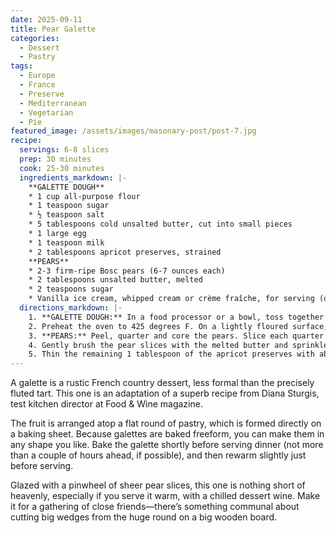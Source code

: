 ```yaml
---
date: 2025-09-11
title: Pear Galette
categories:
  - Dessert
  - Pastry
tags:
  - Europe
  - France
  - Preserve
  - Mediterranean
  - Vegetarian
  - Pie
featured_image: /assets/images/masonary-post/post-7.jpg
recipe:
  servings: 6-8 slices
  prep: 30 minutes
  cook: 25-30 minutes
  ingredients_markdown: |-
    **GALETTE DOUGH**
    * 1 cup all-purpose flour
    * 1 teaspoon sugar
    * ½ teaspoon salt
    * 5 tablespoons cold unsalted butter, cut into small pieces
    * 1 large egg
    * 1 teaspoon milk
    * 2 tablespoons apricot preserves, strained
    **PEARS**
    * 2-3 firm-ripe Bosc pears (6-7 ounces each)
    * 2 tablespoons unsalted butter, melted
    * 2 teaspoons sugar
    * Vanilla ice cream, whipped cream or crème fraîche, for serving (optional)
  directions_markdown: |-
    1. **GALETTE DOUGH:** In a food processor or a bowl, toss together the flour, sugar and salt. Pulse or cut in the butter until the mixture is crumbly. Beat the egg with the milk in a measuring cup. Sprinkle 2 tablespoons of the egg mixture over the flour mixture and pulse or stir it in with a fork (reserve the remainder). Gather the dough into a smooth mass, pat into a 5-inch disk, and refrigerate for about 30 minutes.
    2. Preheat the oven to 425 degrees F. On a lightly floured surface, roll out the dough into a 9½-inch circle. Transfer the dough to a lightly buttered baking sheet. Fold in about ¼ inch of the dough all around, forming a neat rim. With the back of a knife, score decorative diagonal indentations around the rim. Brush the rim with a little of the reserved beaten egg. Brush 1 tablespoon of the apricot preserves over the bottom of the tart shell. Refrigerate while you prepare the pears.
    3. **PEARS:** Peel, quarter and core the pears. Slice each quarter lengthwise into 5 thin wedges. Arrange all but about 6 of the pear slices on the dough in a spoke pattern, overlapping them slightly. Trim the remaining slices and arrange them in the center of the tart.
    4. Gently brush the pear slices with the melted butter and sprinkle with the sugar. Bake until the dough is crisp and golden and the pears are tender, 25 to 30 minutes.
    5. Thin the remaining 1 tablespoon of the apricot preserves with about ½ teaspoon hot water and brush over the pear slices. Serve the galette warm, cutting it into large wedges and topping with a little ice cream, whipped cream or crème fraîche, if you like.
---
```

A galette is a rustic French country dessert, less formal than the precisely fluted tart. This one is an adaptation of a superb recipe from Diana Sturgis, test kitchen director at Food & Wine magazine.

The fruit is arranged atop a flat round of pastry, which is formed directly on a baking sheet. Because galettes are baked freeform, you can make them in any shape you like. Bake the galette shortly before serving dinner (not more than a couple of hours ahead, if possible), and then rewarm slightly just before serving.

Glazed with a pinwheel of sheer pear slices, this one is nothing short of heavenly, especially if you serve it warm, with a chilled dessert wine. Make it for a gathering of close friends—there’s something communal about cutting big wedges from the huge round on a big wooden board.
